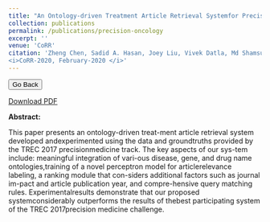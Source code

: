 ```yaml
---
title: "An Ontology-driven Treatment Article Retrieval Systemfor Precision Oncology"
collection: publications
permalink: /publications/precision-oncology
excerpt: ''
venue: 'CoRR'
citation: 'Zheng Chen, Sadid A. Hasan, Joey Liu, Vivek Datla, Md Shamsuzzaman, <b>Hafiz Khan</b>, Mohammad S Sorower, Gabe Mankovich, Rob van Ommering, Nevenka Dimitrova. Philips Research North America, Cambridge, MA, USA.
<i>CoRR-2020, February-2020 </i>'
---
```

<script>
function goBack() {
  window.history.back()
}
</script>

<button onclick="goBack()">Go Back</button>

[Download PDF](https://ahafizk.github.io/files/PM-hafiz-2020.pdf)

<b>Abstract:</b>

This paper presents an ontology-driven treat-ment  article  retrieval  system  developed  andexperimented   using   the   data   and   groundtruths provided by the TREC 2017 precisionmedicine  track.   The  key  aspects  of  our  sys-tem  include:  meaningful  integration  of  vari-ous disease, gene, and drug name ontologies,training of a novel perceptron model for articlerelevance labeling, a ranking module that con-siders  additional  factors  such  as  journal  im-pact and article publication year, and compre-hensive  query  matching  rules.   Experimentalresults demonstrate that our proposed systemconsiderably  outperforms  the  results  of  thebest  participating  system  of  the  TREC  2017precision medicine challenge.




